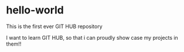 # hello-world
This is the first ever GIT HUB repository

I want to learn GIT HUB, so that i can proudly show case my projects in them!!
